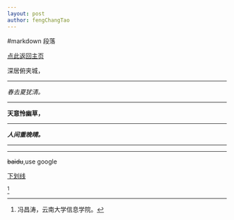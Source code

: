 ```yaml
---
layout: post
author: fengChangTao
---
```

#markdown 段落

[点此返回主页](https://www.qgui.tk)

深居俯夹城，

***



*春去夏犹清。*

* * *

**天意怜幽草，**

*****

***人间重晚晴。***

---

---

~~baidu~~,use google

<u>下划线</u>

[^冯昌涛]

[^冯昌涛]:冯昌涛，云南大学信息学院。

